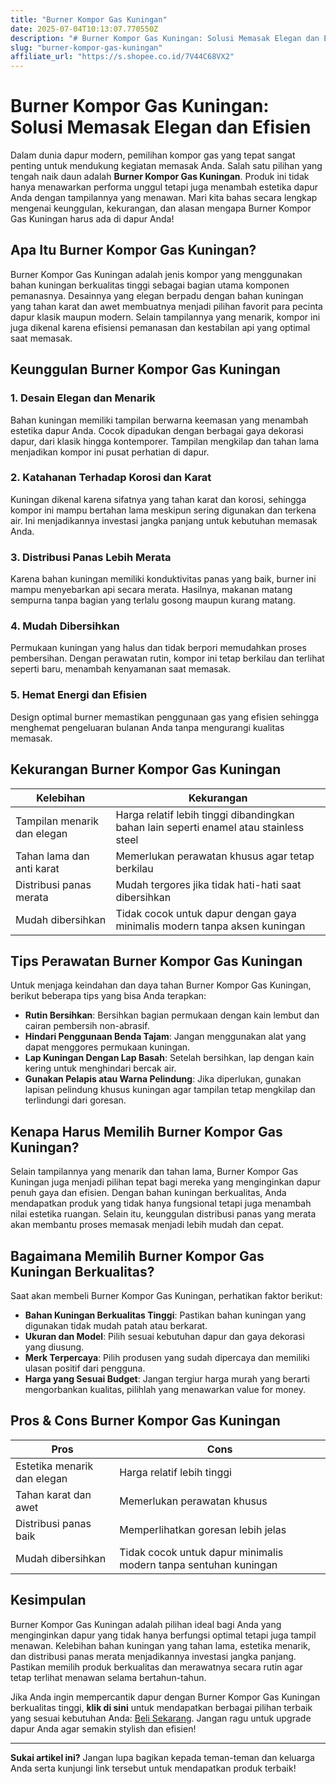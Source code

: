 ```yaml
---
title: "Burner Kompor Gas Kuningan"
date: 2025-07-04T10:13:07.770550Z
description: "# Burner Kompor Gas Kuningan: Solusi Memasak Elegan dan Efisien..."
slug: "burner-kompor-gas-kuningan"
affiliate_url: "https://s.shopee.co.id/7V44C68VX2"
---
```

# Burner Kompor Gas Kuningan: Solusi Memasak Elegan dan Efisien

Dalam dunia dapur modern, pemilihan kompor gas yang tepat sangat penting untuk mendukung kegiatan memasak Anda. Salah satu pilihan yang tengah naik daun adalah **Burner Kompor Gas Kuningan**. Produk ini tidak hanya menawarkan performa unggul tetapi juga menambah estetika dapur Anda dengan tampilannya yang menawan. Mari kita bahas secara lengkap mengenai keunggulan, kekurangan, dan alasan mengapa Burner Kompor Gas Kuningan harus ada di dapur Anda!

## Apa Itu Burner Kompor Gas Kuningan?

Burner Kompor Gas Kuningan adalah jenis kompor yang menggunakan bahan kuningan berkualitas tinggi sebagai bagian utama komponen pemanasnya. Desainnya yang elegan berpadu dengan bahan kuningan yang tahan karat dan awet membuatnya menjadi pilihan favorit para pecinta dapur klasik maupun modern. Selain tampilannya yang menarik, kompor ini juga dikenal karena efisiensi pemanasan dan kestabilan api yang optimal saat memasak.

## Keunggulan Burner Kompor Gas Kuningan

### 1. Desain Elegan dan Menarik

Bahan kuningan memiliki tampilan berwarna keemasan yang menambah estetika dapur Anda. Cocok dipadukan dengan berbagai gaya dekorasi dapur, dari klasik hingga kontemporer. Tampilan mengkilap dan tahan lama menjadikan kompor ini pusat perhatian di dapur.

### 2. Katahanan Terhadap Korosi dan Karat

Kuningan dikenal karena sifatnya yang tahan karat dan korosi, sehingga kompor ini mampu bertahan lama meskipun sering digunakan dan terkena air. Ini menjadikannya investasi jangka panjang untuk kebutuhan memasak Anda.

### 3. Distribusi Panas Lebih Merata

Karena bahan kuningan memiliki konduktivitas panas yang baik, burner ini mampu menyebarkan api secara merata. Hasilnya, makanan matang sempurna tanpa bagian yang terlalu gosong maupun kurang matang.

### 4. Mudah Dibersihkan

Permukaan kuningan yang halus dan tidak berpori memudahkan proses pembersihan. Dengan perawatan rutin, kompor ini tetap berkilau dan terlihat seperti baru, menambah kenyamanan saat memasak.

### 5. Hemat Energi dan Efisien

Design optimal burner memastikan penggunaan gas yang efisien sehingga menghemat pengeluaran bulanan Anda tanpa mengurangi kualitas memasak.

## Kekurangan Burner Kompor Gas Kuningan

| Kelebihan | Kekurangan |
| --------- | ----------- |
| Tampilan menarik dan elegan | Harga relatif lebih tinggi dibandingkan bahan lain seperti enamel atau stainless steel |
| Tahan lama dan anti karat | Memerlukan perawatan khusus agar tetap berkilau |
| Distribusi panas merata | Mudah tergores jika tidak hati-hati saat dibersihkan |
| Mudah dibersihkan | Tidak cocok untuk dapur dengan gaya minimalis modern tanpa aksen kuningan |

## Tips Perawatan Burner Kompor Gas Kuningan

Untuk menjaga keindahan dan daya tahan Burner Kompor Gas Kuningan, berikut beberapa tips yang bisa Anda terapkan:

- **Rutin Bersihkan**: Bersihkan bagian permukaan dengan kain lembut dan cairan pembersih non-abrasif.
- **Hindari Penggunaan Benda Tajam**: Jangan menggunakan alat yang dapat menggores permukaan kuningan.
- **Lap Kuningan Dengan Lap Basah**: Setelah bersihkan, lap dengan kain kering untuk menghindari bercak air.
- **Gunakan Pelapis atau Warna Pelindung**: Jika diperlukan, gunakan lapisan pelindung khusus kuningan agar tampilan tetap mengkilap dan terlindungi dari goresan.

## Kenapa Harus Memilih Burner Kompor Gas Kuningan?

Selain tampilannya yang menarik dan tahan lama, Burner Kompor Gas Kuningan juga menjadi pilihan tepat bagi mereka yang menginginkan dapur penuh gaya dan efisien. Dengan bahan kuningan berkualitas, Anda mendapatkan produk yang tidak hanya fungsional tetapi juga menambah nilai estetika ruangan. Selain itu, keunggulan distribusi panas yang merata akan membantu proses memasak menjadi lebih mudah dan cepat.

## Bagaimana Memilih Burner Kompor Gas Kuningan Berkualitas?

Saat akan membeli Burner Kompor Gas Kuningan, perhatikan faktor berikut:

- **Bahan Kuningan Berkualitas Tinggi**: Pastikan bahan kuningan yang digunakan tidak mudah patah atau berkarat.
- **Ukuran dan Model**: Pilih sesuai kebutuhan dapur dan gaya dekorasi yang diusung.
- **Merk Terpercaya**: Pilih produsen yang sudah dipercaya dan memiliki ulasan positif dari pengguna.
- **Harga yang Sesuai Budget**: Jangan tergiur harga murah yang berarti mengorbankan kualitas, pilihlah yang menawarkan value for money.

## Pros & Cons Burner Kompor Gas Kuningan

| **Pros** | **Cons** |
| --- | --- |
| Estetika menarik dan elegan | Harga relatif lebih tinggi | 
| Tahan karat dan awet | Memerlukan perawatan khusus | 
| Distribusi panas baik | Memperlihatkan goresan lebih jelas | 
| Mudah dibersihkan | Tidak cocok untuk dapur minimalis modern tanpa sentuhan kuningan | 

## Kesimpulan

Burner Kompor Gas Kuningan adalah pilihan ideal bagi Anda yang menginginkan dapur yang tidak hanya berfungsi optimal tetapi juga tampil menawan. Kelebihan bahan kuningan yang tahan lama, estetika menarik, dan distribusi panas merata menjadikannya investasi jangka panjang. Pastikan memilih produk berkualitas dan merawatnya secara rutin agar tetap terlihat menawan selama bertahun-tahun.

Jika Anda ingin mempercantik dapur dengan Burner Kompor Gas Kuningan berkualitas tinggi, **klik di sini** untuk mendapatkan berbagai pilihan terbaik yang sesuai kebutuhan Anda: [Beli Sekarang](https://s.shopee.co.id/7V44C68VX2). Jangan ragu untuk upgrade dapur Anda agar semakin stylish dan efisien!

---

**Sukai artikel ini?** Jangan lupa bagikan kepada teman-teman dan keluarga Anda serta kunjungi link tersebut untuk mendapatkan produk terbaik!